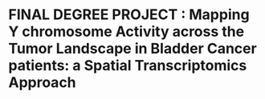 # FINAL DEGREE PROJECT : Mapping Y chromosome Activity across the Tumor Landscape in Bladder Cancer patients: a Spatial Transcriptomics Approach 

 
